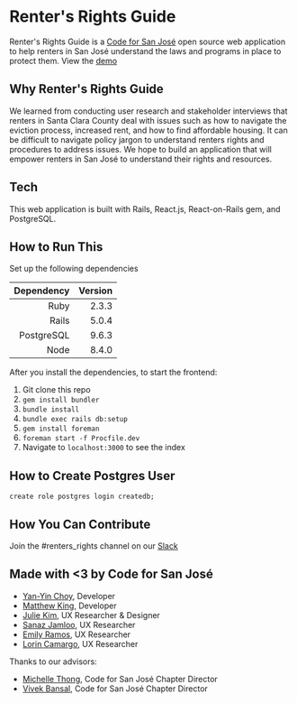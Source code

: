 # Renter's Rights Guide
Renter's Rights Guide is a [Code for San José](http://codeforsanjose.com) open source web application to help renters in San José understand the laws and programs in place to protect them. View the [demo](https://rentersrightsguide.org)

## Why Renter's Rights Guide
We learned from conducting user research and stakeholder interviews that renters in Santa Clara County deal with issues such as how to navigate the eviction process, increased rent, and how to find affordable housing. It can be difficult to navigate policy jargon to understand renters rights and procedures to address issues. We hope to build an application that will empower renters in San José to understand their rights and resources. 

## Tech
This web application is built with  Rails, React.js, React-on-Rails gem, and PostgreSQL.

## How to Run This

Set up the following dependencies

| Dependency      | Version       |
| --------------: |--------------:|
| Ruby            | 2.3.3         |
| Rails           | 5.0.4         |
| PostgreSQL      | 9.6.3         |
| Node            | 8.4.0         |

After you install the dependencies, to start the frontend:

1. Git clone this repo
1. ```gem install bundler```
1. ```bundle install```
1. ```bundle exec rails db:setup```
1. ```gem install foreman```
1. ```foreman start -f Procfile.dev```
1. Navigate to ```localhost:3000``` to see the index

## How to Create Postgres User
```
create role postgres login createdb;
```

## How You Can Contribute
Join the #renters_rights channel on our [Slack](https://codeforsanjose.slack.com)

## Made with <3 by Code for San José

* [Yan-Yin Choy](https://github.com/ychoy), Developer
* [Matthew King](https://github.com/mking), Developer
* [Julie Kim](https://github.com/jliekim), UX Researcher & Designer
* [Sanaz Jamloo](https://github.com/sanazjamloo), UX Researcher
* [Emily Ramos](https://github.com/EngineerEmily), UX Researcher
* [Lorin Camargo](https://www.linkedin.com/in/lorincamargo), UX Researcher

Thanks to our advisors:
* [Michelle Thong](https://github.com/mthong), Code for San José Chapter Director 
* [Vivek Bansal](https://github.com/3vivekb), Code for San José Chapter Director
